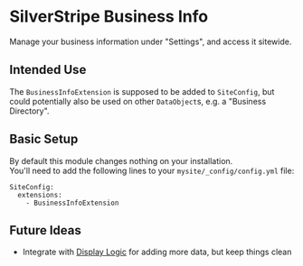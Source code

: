 # SilverStripe Business Info

Manage your business information under "Settings", and access it sitewide.

## Intended Use

The `BusinessInfoExtension` is supposed to be added to `SiteConfig`, but could potentially also be used on other `DataObject`s, e.g. a "Business Directory".


## Basic Setup

By default this module changes nothing on your installation.    
You'll need to add the following lines to your `mysite/_config/config.yml` file:

	SiteConfig:
	  extensions:
	    - BusinessInfoExtension


## Future Ideas

* Integrate with [Display Logic](http://addons.silverstripe.org/add-ons/silverstripe/display-logic) for adding more data, but keep things clean


